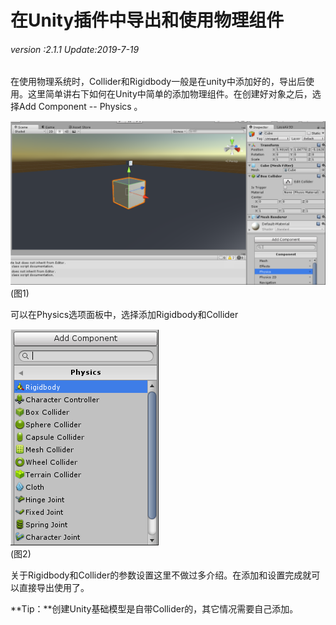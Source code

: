 # 在Unity插件中导出和使用物理组件

###### *version :2.1.1   Update:2019-7-19*

在使用物理系统时，Collider和Rigidbody一般是在unity中添加好的，导出后使用。这里简单讲右下如何在Unity中简单的添加物理组件。在创建好对象之后，选择Add Component -- Physics 。

![](img/1.png)<br>(图1)

可以在Physics选项面板中，选择添加Rigidbody和Collider

![](img/2.png)<br>(图2)

关于Rigidbody和Collider的参数设置这里不做过多介绍。在添加和设置完成就可以直接导出使用了。

**Tip：**创建Unity基础模型是自带Collider的，其它情况需要自己添加。

